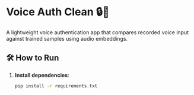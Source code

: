 # Voice Auth Clean 🔒🎤

A lightweight voice authentication app that compares recorded voice input against trained samples using audio embeddings.

## 🛠 How to Run

1. **Install dependencies**:
   ```bash
   pip install -r requirements.txt
